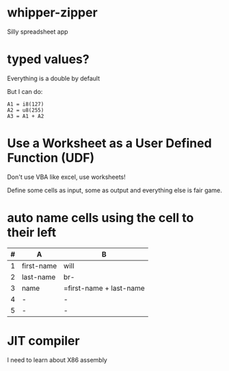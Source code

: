 # whipper-zipper
Silly spreadsheet app



# typed values?
Everything is a double by default

But I can do:

    A1 = i8(127)
    A2 = u8(255)
    A3 = A1 + A2


# Use a Worksheet as a User Defined Function (UDF)
Don't use VBA like excel, use worksheets!

Define some cells as input, some as output and everything else is fair game.



# auto name cells using the cell to their left

|#|A|B|
|-|-|-|
|1|first-name|will|
|2|last-name|br-|
|3|name|=first-name + last-name|
|4|-|-|
|5|-|-|

# JIT compiler
I need to learn about X86 assembly


